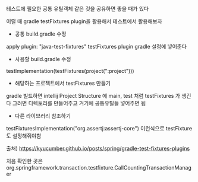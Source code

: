테스트에 필요한 공통 유틸객체 같은 것을 공유하면 좋을 때가 있다

이럴 때 gradle testFixtures plugin을 활용해서 테스트에서 활용해보자

* 공통 build.gradle 수정

apply plugin: "java-test-fixtures"
testFixtures plugin
gradle 설정에 넣어준다

* 사용할 build.gradle 수정

testImplementation(testFixtures(project(":project")))

* 해당하는 프로젝트에서 testFixtures 만들기

gradle 빌드하면 intellij Project Structure 에 main, test 처럼 testFixtures 가 생긴다
그러면 디렉토리를 만들어주고 거기에 공통유틸들 넣어주면 됨

* 다른 라이브러리 참조하기

testFixturesImplementation("org.assertj:assertj-core")
이런식으로 testFixture도 설정해줘야함 


출처)
https://kyucumber.github.io/posts/spring/gradle-test-fixtures-plugins

처음 확인한 곳은
org.springframework.transaction.testfixture.CallCountingTransactionManager